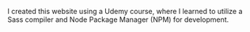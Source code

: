 I created this website using a Udemy course, where I learned to utilize a Sass compiler and Node Package Manager (NPM) for development.
